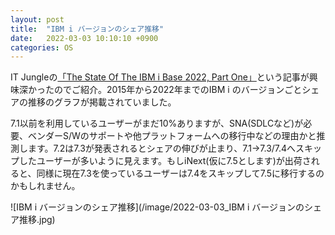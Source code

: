 ```yaml
---
layout: post
title:  "IBM i バージョンのシェア推移"
date:   2022-03-03 10:10:10 +0900
categories: OS
---
```

IT Jungleの[「The State Of The IBM i Base 2022, Part One」](https://www.itjungle.com/2022/02/14/the-state-of-the-ibm-i-base-2022-part-one/)という記事が興味深かったのでご紹介。2015年から2022年までのIBM i のバージョンごとシェアの推移のグラフが掲載されていました。

7.1以前を利用しているユーザーがまだ10%ありますが、SNA(SDLCなど)が必要、ベンダーS/Wのサポートや他プラットフォームへの移行中などの理由かと推測します。7.2は7.3が発表されるとシェアの伸びが止まり、7.1→7.3/7.4へスキップしたユーザーが多いように見えます。もしiNext(仮に7.5とします)が出荷されると、同様に現在7.3を使っているユーザーは7.4をスキップして7.5に移行するのかもしれません。

![IBM i バージョンのシェア推移](/image/2022-03-03_IBM i バージョンのシェア推移.jpg)

